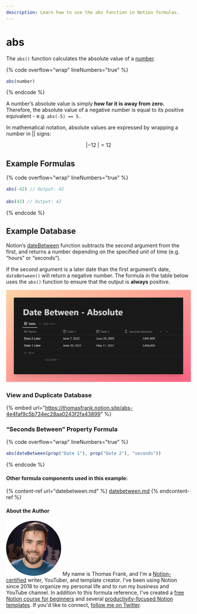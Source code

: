 ```yaml
---
description: Learn how to use the abs function in Notion formulas.
---
```


# abs

The `abs()` function calculates the absolute value of a [number](../../formula-basics/data-types/number.md).

{% code overflow="wrap" lineNumbers="true" %}
```jsx
abs(number)
```
{% endcode %}

A number’s absolute value is simply **how far it is away from zero.** Therefore, the absolute value of a negative number is equal to its positive equivalent - e.g. `abs(-5) == 5.`

In mathematical notation, absolute values are expressed by wrapping a number in || signs:

$$
|-12\;| = 12
$$

## Example Formulas

{% code overflow="wrap" lineNumbers="true" %}
```jsx
abs(-42) // Output: 42

abs(42) // Output: 42
```
{% endcode %}

## Example Database

Notion’s [dateBetween](datebetween.md) function subtracts the second argument from the first, and returns a number depending on the specified unit of time (e.g. “hours” or “seconds”).

If the second argument is a later date than the first argument’s date, `dateBetween()` will return a negative number. The formula in the table below uses the `abs()` function to ensure that the output is **always** positive.

![](<../../.gitbook/assets/Absolute Value abs Function - Notion Formulas.png>)

### View and Duplicate Database

{% embed url="https://thomasfrank.notion.site/abs-4e4faf9c5b734ec28aa0243f2fa43899" %}

### “Seconds Between” Property Formula

{% code overflow="wrap" lineNumbers="true" %}
```jsx
abs(dateBetween(prop("Date 1"), prop("Date 2"), "seconds"))
```
{% endcode %}

#### Other formula components used in this example:

{% content-ref url="datebetween.md" %}
[datebetween.md](datebetween.md)
{% endcontent-ref %}

#### About the Author

<img src="../../.gitbook/assets/Notion Fundamentals with Thomas Frank - Avatar 2021 compressed (1).png" alt="" data-size="line"> My name is Thomas Frank, and I'm a [Notion-certified](https://www.credly.com/badges/95fae13a-17bf-4b4a-a3d2-d58c8a3e6a2a/public\_url) writer, YouTuber, and template creator. I've been using Notion since 2018 to organize my personal life and to run my business and YouTube channel. In addition to this formula reference, I've created a [free Notion course for beginners](https://thomasjfrank.com/fundamentals/) and several [productivity-focused Notion templates](https://thomasjfrank.com/templates/). If you'd like to connect, [follow me on Twitter](https://twitter.com/TomFrankly).
